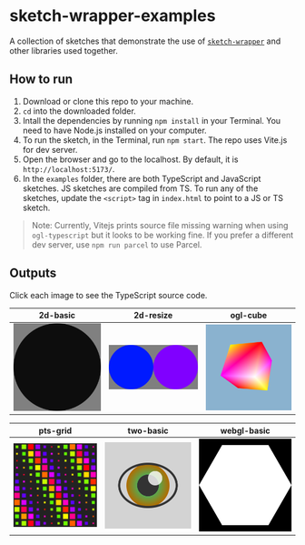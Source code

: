 # sketch-wrapper-examples

A collection of sketches that demonstrate the use of [`sketch-wrapper`](https://github.com/cdaein/sketch-wrapper) and other libraries used together.

## How to run

1. Download or clone this repo to your machine.
1. `cd` into the downloaded folder.
1. Intall the dependencies by running `npm install` in your Terminal. You need to have Node.js installed on your computer.
1. To run the sketch, in the Terminal, run `npm start`. The repo uses Vite.js for dev server.
1. Open the browser and go to the localhost. By default, it is `http://localhost:5173/`.
1. In the `examples` folder, there are both TypeScript and JavaScript sketches. JS sketches are compiled from TS. To run any of the sketches, update the `<script>` tag in `index.html` to point to a JS or TS sketch.

> Note: Currently, Vitejs prints source file missing warning when using `ogl-typescript` but it looks to be working fine. If you prefer a different dev server, use `npm run parcel` to use Parcel.

## Outputs

Click each image to see the TypeScript source code.

|                           2d-basic                            |                            2d-resize                             |                           ogl-cube                            |
| :-----------------------------------------------------------: | :--------------------------------------------------------------: | :-----------------------------------------------------------: |
| [![2d basic](output/2d-basic.png)](./examples/ts/2d-basic.ts) | [![2d resize](output/2d-resize.png)](./examples/ts/2d-resize.ts) | [![ogl cube](output/ogl-cube.png)](./examples/ts/ogl-cube.ts) |

|                           pts-grid                            |                            two-basic                             |                              webgl-basic                               |
| :-----------------------------------------------------------: | :--------------------------------------------------------------: | :--------------------------------------------------------------------: |
| [![pts grid](output/pts-grid.png)](./examples/ts/pts-grid.ts) | [![two basic](output/two-basic.png)](./examples/ts/two-basic.ts) | [![webgl basic](output/webgl-basic.png)](./examples/ts/webgl-basic.ts) |
